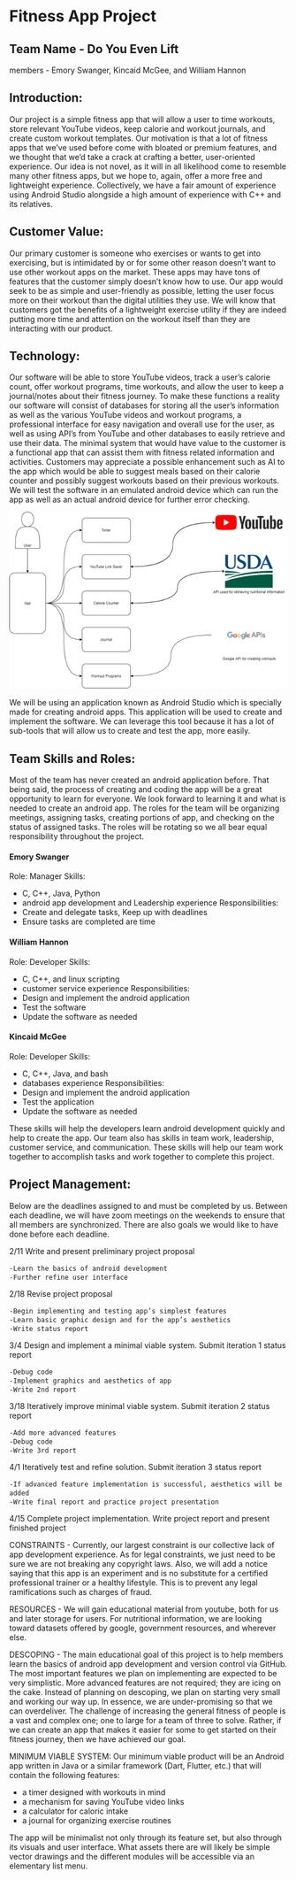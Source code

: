 # Fitness App Project

## Team Name - Do You Even Lift
members - Emory Swanger, Kincaid McGee, and William Hannon

## Introduction:
Our project is a simple fitness app that will allow a user to time workouts, store relevant YouTube videos, keep calorie and workout journals, and create custom workout templates. Our motivation is that a lot of fitness apps that we’ve used before come with bloated or premium features, and we thought that we’d take a crack at crafting a better, user-oriented experience. Our idea is not novel, as it will in all likelihood come to resemble many other fitness apps, but we hope to, again, offer a more free and lightweight experience. Collectively, we have a fair amount of experience using Android Studio alongside a high amount of experience with C++ and its relatives. 

## Customer Value:
Our primary customer is someone who exercises or wants to get into exercising, but is intimidated by or for some other reason doesn’t want to use other workout apps on the market. These apps may have tons of features that the customer simply doesn’t know how to use. Our app would seek to be as simple and user-friendly as possible, letting the user focus more on their workout than the digital utilities they use. We will know that customers got the benefits of a lightweight exercise utility if they are indeed putting more time and attention on the workout itself than they are interacting with our product. 

## Technology:
Our software will be able to store YouTube videos, track a user’s calorie count, offer workout programs, time workouts, and allow the user to keep a journal/notes about their fitness journey. To make these functions a reality our software will consist of databases for storing all the user’s information as well as the various YouTube videos and workout programs, a professional interface for easy navigation and overall use for the user, as well as using API’s from YouTube and other databases to easily retrieve and use their data. The minimal system that would have value to the customer is a functional app that can assist them with fitness related information and activities. Customers may appreciate a possible enhancement such as AI to the app which would be able to suggest meals based on their calorie counter and possibly suggest workouts based on their previous workouts. We will test the software in an emulated android device which can run the app as well as an actual android device for further error checking.
<p align = "center">
  <img src="https://github.com/CS340-21/Fitness_App/blob/main/bd.png">
</p>
We will be using an application known as Android Studio which is specially made for creating android apps. This application will be used to create and implement the software. We can leverage this tool because it has a lot of sub-tools that will allow us to create and test the app, more easily. 

## Team Skills and Roles:
Most of the team has never created an android application before. That being said, the process of creating and coding the app will be a great opportunity to learn for everyone. We look forward to learning it and what is needed to create an android app.
        	The roles for the team will be organizing meetings, assigning tasks, creating portions of app, and checking on the status of assigned tasks. The roles will be rotating so we all bear equal responsibility throughout the project.

#### Emory Swanger
 Role: Manager 
 Skills:
  - C, C++, Java, Python
  - android app development and Leadership experience
 Responsibilities:
  - Create and delegate tasks, Keep up with deadlines
  - Ensure tasks are completed are time

#### William Hannon
 Role: Developer 
 Skills:
 - C, C++, and linux scripting
 - customer service experience
 Responsibilities:
 - Design and implement the android application
 - Test the software
 - Update the software as needed
 
#### Kincaid McGee
 Role: Developer 
 Skills:
 - C, C++, Java, and bash
 - databases experience
 Responsibilities:
 - Design and implement the android application
 - Test the application
 - Update the software as needed

These skills will help the developers learn android development quickly and help to create the app. Our team also has skills in team work, leadership, customer service, and communication. These skills will help our team work together to accomplish tasks and work together to complete this project.


## Project Management:
Below are the deadlines assigned to and must be completed by us. Between each deadline, we will have zoom meetings on the weekends to ensure that all members are synchronized. There are also goals we would like to have done before each deadline.

2/11 Write and present preliminary project proposal
	
	-Learn the basics of android development
	-Further refine user interface

2/18 Revise project proposal

	-Begin implementing and testing app’s simplest features
	-Learn basic graphic design and for the app’s aesthetics
	-Write status report

3/4   Design and implement a minimal viable system. Submit iteration 1 status report

	-Debug code
	-Implement graphics and aesthetics of app
	-Write 2nd report

3/18 Iteratively improve minimal viable system. Submit iteration 2 status report

	-Add more advanced features 
	-Debug code
	-Write 3rd report

4/1   Iteratively test and refine solution. Submit iteration 3 status report

	-If advanced feature implementation is successful, aesthetics will be added
	-Write final report and practice project presentation

4/15 Complete project implementation. Write project report and present finished project

CONSTRAINTS - Currently, our largest constraint is our collective lack of app development experience. As for legal constraints, we just need to be sure we are not breaking any copyright laws. Also, we will add a notice saying that this app is an experiment and is no substitute for a certified professional trainer or a healthy lifestyle. This is to prevent any legal ramifications such as charges of fraud.

RESOURCES - We will gain educational material from youtube, both for us and later storage for users. For nutritional information, we are looking toward datasets offered by google, government resources, and wherever else.

DESCOPING - The main educational goal of this project is to help members learn the basics of android app development and version control via GitHub. The most important features we plan on implementing are expected to be very simplistic. More advanced features are not required; they are icing on the cake. Instead of planning on descoping, we plan on starting very small and working our way up. In essence, we are under-promising so that we can overdeliver. The challenge of increasing the general fitness of people is a vast and complex one; one to large for a team of three to solve. Rather, if we can create an app that makes it easier for some to get started on their fitness journey, then we have achieved our goal.

MINIMUM VIABLE SYSTEM: 
Our minimum viable product will be an Android app written in Java or a similar framework (Dart, Flutter, etc.) that will contain the following features: 

 - a timer designed with workouts in mind
 - a mechanism for saving YouTube video links
 - a calculator for caloric intake
 - a journal for organizing exercise routines

The app will be minimalist not only through its feature set, but also through its visuals and user interface. What assets there are will likely be simple vector drawings and the different modules will be accessible via an elementary list menu.

